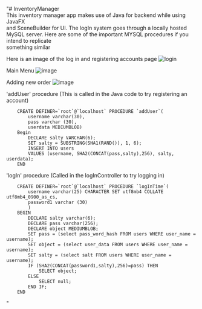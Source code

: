 "# InventoryManager<br />
   This inventory manager app makes use of Java for backend while using JavaFX <br /> 
   and SceneBuilder for UI. The logIn system goes through a locally hosted <br />
   MySQL server. Here are some of the important MYSQL procedures if you intend to replicate<br /> 
   something similar<br />
   
   Here is an image of the log in and registering accounts page
   ![login](https://github.com/NguyenLe-Dev/InventoryManager/assets/129339432/0d619c6d-e7c4-4b73-aefe-44355b37aa6f)
   
   Main Menu
   ![image](https://github.com/NguyenLe-Dev/InventoryManager/assets/129339432/a441a061-ee08-446a-899d-099dbafd5256)
   
   Adding new order
   ![image](https://github.com/NguyenLe-Dev/InventoryManager/assets/129339432/91b99c9b-c531-43af-bb3b-5cb6db3a9d32)
   
   'addUser' procedure (This is called in the Java code to try registering an account)<br />
```
    CREATE DEFINER=`root`@`localhost` PROCEDURE `addUser`(
		username varchar(30),
    	pass varchar (30),
    	userdata MEDIUMBLOB)
	Begin
		DECLARE salty VARCHAR(6);
    	SET salty = SUBSTRING(SHA1(RAND()), 1, 6);
		INSERT INTO users 
    	VALUES (username, SHA2(CONCAT(pass,salty),256), salty, userdata);
	END
```
   'logIn' procedure (Called in the logInController to try logging in) <br />
```
	CREATE DEFINER=`root`@`localhost` PROCEDURE `logInTime`(
		username varchar(25) CHARACTER SET utf8mb4 COLLATE utf8mb4_0900_as_cs,
    	password1 varchar (30)
		)
	BEGIN
		DECLARE salty varchar(6);
    	DECLARE pass varchar(256);
    	DECLARE object MEDIUMBLOB;
    	SET pass = (select pass_word_hash FROM users WHERE user_name = username);
    	SET object = (select user_data FROM users WHERE user_name = username);
    	SET salty = (select salt FROM users WHERE user_name = username);
    	IF (SHA2(CONCAT(password1,salty),256)=pass) THEN
			SELECT object;
		ELSE 
			SELECT null;
    	END IF;
	END
```	
" 
